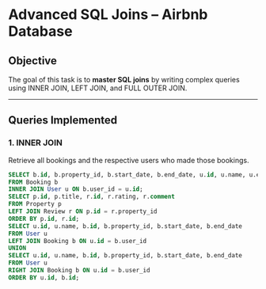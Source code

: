 # Advanced SQL Joins – Airbnb Database

## Objective
The goal of this task is to **master SQL joins** by writing complex queries using INNER JOIN, LEFT JOIN, and FULL OUTER JOIN.

---

## Queries Implemented

### 1. INNER JOIN
Retrieve all bookings and the respective users who made those bookings.
```sql
SELECT b.id, b.property_id, b.start_date, b.end_date, u.id, u.name, u.email
FROM Booking b
INNER JOIN User u ON b.user_id = u.id;
SELECT p.id, p.title, r.id, r.rating, r.comment
FROM Property p
LEFT JOIN Review r ON p.id = r.property_id
ORDER BY p.id, r.id;
SELECT u.id, u.name, b.id, b.property_id, b.start_date, b.end_date
FROM User u
LEFT JOIN Booking b ON u.id = b.user_id
UNION
SELECT u.id, u.name, b.id, b.property_id, b.start_date, b.end_date
FROM User u
RIGHT JOIN Booking b ON u.id = b.user_id
ORDER BY u.id, b.id;
